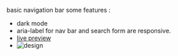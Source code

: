basic navigation bar
some features :

- dark mode
- aria-label for nav bar and search form are responsive.
- [live preview](https://hassaneljebyly.github.io/projects/UI_Components/responsive-navbar-001/)
- ![design](https://drive.google.com/uc?id=1plmA8l3a1vLHIGRRClt_67mZ4SKa9AMQ)
